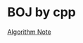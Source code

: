 # BOJ by cpp

[Algorithm Note](https://www.notion.so/sckwon770/Code-d842bed9b8ac49d793c91c03e9f4418b)
